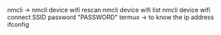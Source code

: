 nmcli ->
	nmcli device wifi rescan
	nmcli device wifi list
	nmcli device wifi connect SSID password "PASSWORD"
 termux ->
	 to know the ip address
		 ifconfig